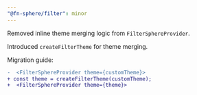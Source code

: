 ```yaml
---
"@fn-sphere/filter": minor
---
```


Removed inline theme merging logic from `FilterSphereProvider`.

Introduced `createFilterTheme` for theme merging.

Migration guide:

```diff
-  <FilterSphereProvider theme={customTheme}>
+ const theme = createFilterTheme(customTheme);
+  <FilterSphereProvider theme={theme}>
```
